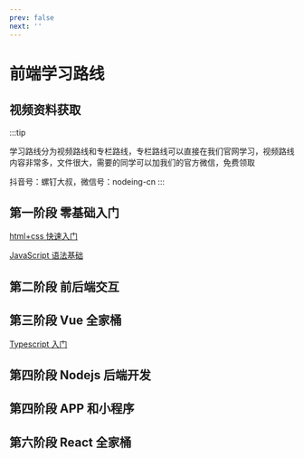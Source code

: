 ```yaml
---
prev: false
next: ''
---
```


# 前端学习路线

## 视频资料获取

:::tip

学习路线分为视频路线和专栏路线，专栏路线可以直接在我们官网学习，视频路线内容非常多，文件很大，需要的同学可以加我们的官方微信，免费领取

抖音号：螺钉大叔，微信号：nodeing-cn
:::

## 第一阶段 零基础入门

[html+css 快速入门](/book/fe/html-css/chapter1/1.1.html)

[JavaScript 语法基础](/book/fe/js-basic/chapter1/1.html)

## 第二阶段 前后端交互

## 第三阶段 Vue 全家桶

[Typescript 入门](/book/fe/typescript-rumen/chapter1/1.1.html)

## 第四阶段 Nodejs 后端开发

## 第四阶段 APP 和小程序

## 第六阶段 React 全家桶
